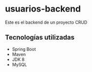 # usuarios-backend

Este es el backend de un proyecto CRUD

## Tecnologías utilizadas
* Spring Boot
* Maven
* JDK 8
* MySQL

